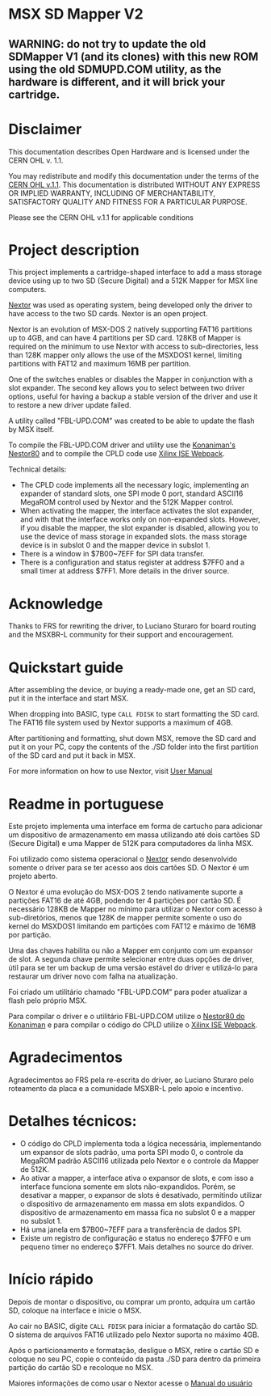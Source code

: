 # MSX SD Mapper V2

## WARNING: do not try to update the old SDMapper V1 (and its clones) with this new ROM using the old SDMUPD.COM utility, as the hardware is different, and it will brick your cartridge.

# Disclaimer

This documentation describes Open Hardware and is licensed under the CERN OHL v. 1.1.

You may redistribute and modify this documentation under the terms of the [CERN OHL v.1.1](http://ohwr.org/cernohl). This documentation is distributed WITHOUT ANY EXPRESS OR IMPLIED WARRANTY, INCLUDING OF MERCHANTABILITY, SATISFACTORY QUALITY AND FITNESS FOR A PARTICULAR PURPOSE.

Please see the CERN OHL v.1.1 for applicable conditions

# Project description

This project implements a cartridge-shaped interface to add a mass storage device using up to two SD (Secure Digital) and a 512K Mapper for MSX line computers.

[Nextor](http://www.konamiman.com/msx/msx-e.html#nextor) was used as operating system, being developed only the driver to have access to the two SD cards. Nextor is an open project.

Nextor is an evolution of MSX-DOS 2 natively supporting FAT16 partitions up to 4GB, and can have 4 partitions per SD card. 128KB of Mapper is required on the minimum to use Nextor with access to sub-directories, less than 128K mapper only allows the use of the MSXDOS1 kernel, limiting partitions with FAT12 and maximum 16MB per partition.

One of the switches enables or disables the Mapper in conjunction with a slot expander. The second key allows you to select between two driver options, useful for having a backup a stable version of the driver and use it to restore a new driver update failed.

A utility called "FBL-UPD.COM" was created to be able to update the flash by MSX itself.

To compile the FBL-UPD.COM driver and utility use the [Konaniman's Nestor80](https://github.com/Konamiman/Nestor80) and to compile the CPLD code use [Xilinx ISE Webpack](https://www.xilinx.com/support/download/index.html/content/xilinx/en/downloadNav/vivado-design-tools/archive-ise.html).

Technical details:
 - The CPLD code implements all the necessary logic, implementing an expander of standard slots, one SPI mode 0 port, standard ASCII16 MegaROM control used by Nextor and the 512K Mapper control.
 - When activating the mapper, the interface activates the slot expander, and with that the interface works only on non-expanded slots. However, if you disable the mapper, the slot expander is disabled, allowing you to use the device of mass storage in expanded slots. the mass storage device is in subslot 0 and the mapper device in subslot 1.
 - There is a window in $7B00~7EFF for SPI data transfer.
 - There is a configuration and status register at address $7FF0 and a small timer at address $7FF1. More details in the driver source.

# Acknowledge

Thanks to FRS for rewriting the driver, to Luciano Sturaro for board routing and the MSXBR-L community for their support and encouragement.

# Quickstart guide

After assembling the device, or buying a ready-made one, get an SD card, put it in the interface and start MSX.

When dropping into BASIC, type `CALL FDISK` to start formatting the SD card. The FAT16 file system used by Nextor supports a maximum of 4GB.

After partitioning and formatting, shut down MSX, remove the SD card and put it on your PC, copy the contents of the ./SD folder into the first partition of the SD card and put it back in MSX.

For more information on how to use Nextor, visit [User Manual](https://github.com/Konamiman/Nextor/blob/v2.1/docs/Nextor%202.1%20User%20Manual.md)

# Readme in portuguese

Este projeto implementa uma interface em forma de cartucho para adicionar um dispositivo de armazenamento em massa utilizando até dois cartões SD (Secure Digital) e uma Mapper de 512K para computadores da linha MSX.

Foi utilizado como sistema operacional o [Nextor](http://www.konamiman.com/msx/msx-e.html#nextor) sendo desenvolvido somente o driver para se ter acesso aos dois cartões SD. O Nextor é um projeto aberto.

O Nextor é uma evolução do MSX-DOS 2 tendo nativamente suporte a partições FAT16 de até 4GB, podendo ter 4 partições por cartão SD. É necessário 128KB de Mapper no mínimo para utilizar o Nextor com acesso à sub-diretórios, menos que 128K de mapper permite somente o uso do kernel do MSXDOS1 limitando em partições com FAT12 e máximo de 16MB por partição.

Uma das chaves habilita ou não a Mapper em conjunto com um expansor de slot. A segunda chave permite selecionar entre duas opções de driver, útil para se ter um backup de uma versão estável do driver e utilizá-lo para restaurar um driver novo com falha na atualização.

Foi criado um utilitário chamado "FBL-UPD.COM" para poder atualizar a flash pelo próprio MSX.

Para compilar o driver e o utilitário FBL-UPD.COM utilize o [Nestor80 do Konaniman](https://github.com/Konamiman/Nestor80) e para compilar o código do CPLD utilize o [Xilinx ISE Webpack](https://www.xilinx.com/support/download/index.html/content/xilinx/en/downloadNav/vivado-design-tools/archive-ise.html).

# Agradecimentos

Agradecimentos ao FRS pela re-escrita do driver, ao Luciano Sturaro pelo roteamento da placa e a comunidade MSXBR-L pelo apoio e incentivo.

# Detalhes técnicos:

 - O código do CPLD implementa toda a lógica necessária, implementando um expansor de slots padrão, uma porta SPI modo 0, o controle da MegaROM padrão ASCII16 utilizada pelo Nextor e o controle da Mapper de 512K.
 - Ao ativar a mapper, a interface ativa o expansor de slots, e com isso a interface funciona somente em slots não-expandidos. Porém, se desativar a mapper, o expansor de slots é desativado, permitindo utilizar o dispositivo de armazenamento em massa em slots expandidos. O dispositivo de armazenamento em massa fica no subslot 0 e a mapper no subslot 1.
 - Há uma janela em $7B00~7EFF para a transferência de dados SPI.
 - Existe um registro de configuração e status no endereço $7FF0 e um pequeno timer no endereço $7FF1. Mais detalhes no source do driver.

# Início rápido

Depois de montar o dispositivo, ou comprar um pronto, adquira um cartão SD, coloque na interface e inicie o MSX.

Ao cair no BASIC, digite `CALL FDISK` para iniciar a formatação do cartão SD. O sistema de arquivos FAT16 utilizado pelo Nextor suporta no máximo 4GB.

Após o particionamento e formatação, desligue o MSX, retire o cartão SD e coloque no seu PC, copie o conteúdo da pasta ./SD para dentro da primeira partição do cartão SD e recoloque no MSX.

Maiores informações de como usar o Nextor acesse o [Manual do usuário](https://github.com/Konamiman/Nextor/blob/v2.1/docs/Nextor%202.1%20User%20Manual.md)
